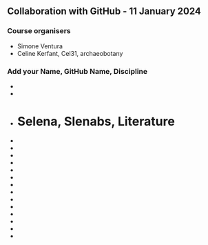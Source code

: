 ## Collaboration with GitHub - 11 January 2024

### Course organisers
* Simone Ventura
* Celine Kerfant, Cel31, archaeobotany

### Add your Name, GitHub Name, Discipline
* 
*
* # Selena, Slenabs, Literature
*
*
*
*
*
*
*
*
*
*
*
*
*
*
